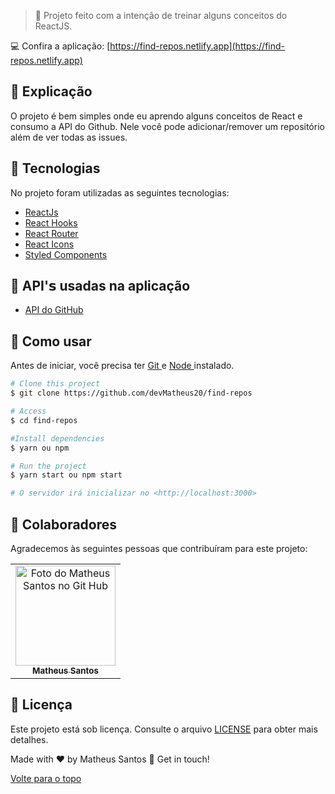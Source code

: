 <!-- <img id="top" src="src/assets/screen.png" width="800px" alt="Foto apresentando o projeto"> -->

> 🔎 Projeto feito com a intenção de treinar alguns conceitos do ReactJS.


💻 Confira a aplicação: [https://find-repos.netlify.app](https://find-repos.netlify.app)


## 📄 Explicação

O projeto é bem simples onde eu aprendo alguns conceitos de React e consumo a API do Github. Nele você pode adicionar/remover um repositório além de ver todas as issues.


## :rocket: Tecnologias ##

No projeto foram utilizadas as seguintes tecnologias:

- [ReactJs](https://pt-br.reactjs.org/docs/getting-started.html)
- [React Hooks](https://pt-br.reactjs.org/docs/hooks-intro.html)
- [React Router](https://v5.reactrouter.com/web/guides/quick-start)
- [React Icons](https://react-icons.github.io/react-icons/)
- [Styled Components](https://styled-components.com)


## 📡 API'𝘀 usadas na aplicação

- [API do GitHub](https://api.github.com)


## 📕 Como usar

Antes de iniciar, você precisa ter [ Git ](https://git-scm.com) e [ Node ](https://nodejs.org/en/) instalado.

```bash
# Clone this project
$ git clone https://github.com/devMatheus20/find-repos

# Access
$ cd find-repos

#Install dependencies
$ yarn ou npm

# Run the project
$ yarn start ou npm start

# O servidor irá inicializar no <http://localhost:3000>
```

## 🤝 Colaboradores

Agradecemos às seguintes pessoas que contribuíram para este projeto:

<table>
  <tr>
    <td align="center">
      <a href="#">
        <img src="https://avatars.githubusercontent.com/u/90225074?s=400&u=3514f5f6eeb1c9f5c14ad9deb479ae8e8ec8bd6f&v=4" width="160px;" alt="Foto do Matheus Santos no Git Hub"/><br>
        <sub>
          <b>Matheus Santos</b>
        </sub>
      </a>
    </td>
  </tr>
</table>




## 📝 Licença

Este projeto está sob licença. Consulte o arquivo [LICENSE](LICENSE.md) para obter mais detalhes.

Made with ♥ by Matheus Santos 👋 Get in touch!

<a href="#top">Volte para o topo</a>
